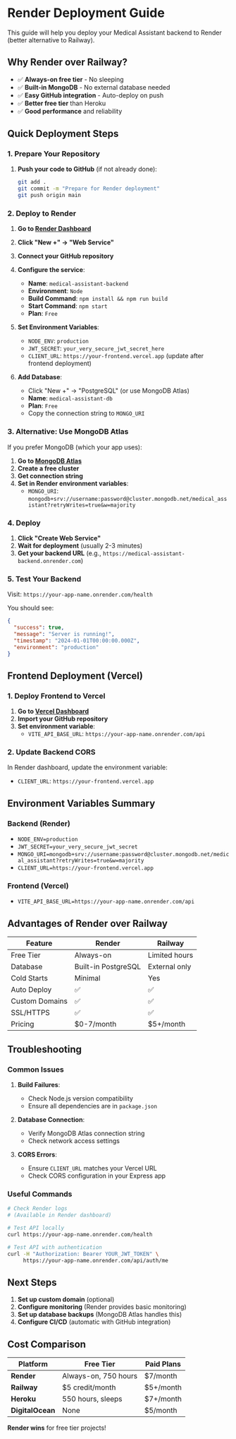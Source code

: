 # Render Deployment Guide

This guide will help you deploy your Medical Assistant backend to Render (better alternative to Railway).

## Why Render over Railway?

- ✅ **Always-on free tier** - No sleeping
- ✅ **Built-in MongoDB** - No external database needed
- ✅ **Easy GitHub integration** - Auto-deploy on push
- ✅ **Better free tier** than Heroku
- ✅ **Good performance** and reliability

## Quick Deployment Steps

### 1. Prepare Your Repository

1. **Push your code to GitHub** (if not already done):
   ```bash
   git add .
   git commit -m "Prepare for Render deployment"
   git push origin main
   ```

### 2. Deploy to Render

1. **Go to [Render Dashboard](https://dashboard.render.com)**
2. **Click "New +" → "Web Service"**
3. **Connect your GitHub repository**
4. **Configure the service**:
   - **Name**: `medical-assistant-backend`
   - **Environment**: `Node`
   - **Build Command**: `npm install && npm run build`
   - **Start Command**: `npm start`
   - **Plan**: `Free`

5. **Set Environment Variables**:
   - `NODE_ENV`: `production`
   - `JWT_SECRET`: `your_very_secure_jwt_secret_here`
   - `CLIENT_URL`: `https://your-frontend.vercel.app` (update after frontend deployment)

6. **Add Database**:
   - Click "New +" → "PostgreSQL" (or use MongoDB Atlas)
   - **Name**: `medical-assistant-db`
   - **Plan**: `Free`
   - Copy the connection string to `MONGO_URI`

### 3. Alternative: Use MongoDB Atlas

If you prefer MongoDB (which your app uses):

1. **Go to [MongoDB Atlas](https://www.mongodb.com/atlas)**
2. **Create a free cluster**
3. **Get connection string**
4. **Set in Render environment variables**:
   - `MONGO_URI`: `mongodb+srv://username:password@cluster.mongodb.net/medical_assistant?retryWrites=true&w=majority`

### 4. Deploy

1. **Click "Create Web Service"**
2. **Wait for deployment** (usually 2-3 minutes)
3. **Get your backend URL** (e.g., `https://medical-assistant-backend.onrender.com`)

### 5. Test Your Backend

Visit: `https://your-app-name.onrender.com/health`

You should see:
```json
{
  "success": true,
  "message": "Server is running!",
  "timestamp": "2024-01-01T00:00:00.000Z",
  "environment": "production"
}
```

## Frontend Deployment (Vercel)

### 1. Deploy Frontend to Vercel

1. **Go to [Vercel Dashboard](https://vercel.com/dashboard)**
2. **Import your GitHub repository**
3. **Set environment variable**:
   - `VITE_API_BASE_URL`: `https://your-app-name.onrender.com/api`

### 2. Update Backend CORS

In Render dashboard, update the environment variable:
- `CLIENT_URL`: `https://your-frontend.vercel.app`

## Environment Variables Summary

### Backend (Render)
- `NODE_ENV=production`
- `JWT_SECRET=your_very_secure_jwt_secret`
- `MONGO_URI=mongodb+srv://username:password@cluster.mongodb.net/medical_assistant?retryWrites=true&w=majority`
- `CLIENT_URL=https://your-frontend.vercel.app`

### Frontend (Vercel)
- `VITE_API_BASE_URL=https://your-app-name.onrender.com/api`

## Advantages of Render over Railway

| Feature | Render | Railway |
|---------|--------|---------|
| Free Tier | Always-on | Limited hours |
| Database | Built-in PostgreSQL | External only |
| Cold Starts | Minimal | Yes |
| Auto Deploy | ✅ | ✅ |
| Custom Domains | ✅ | ✅ |
| SSL/HTTPS | ✅ | ✅ |
| Pricing | $0-7/month | $5+/month |

## Troubleshooting

### Common Issues

1. **Build Failures**:
   - Check Node.js version compatibility
   - Ensure all dependencies are in `package.json`

2. **Database Connection**:
   - Verify MongoDB Atlas connection string
   - Check network access settings

3. **CORS Errors**:
   - Ensure `CLIENT_URL` matches your Vercel URL
   - Check CORS configuration in your Express app

### Useful Commands

```bash
# Check Render logs
# (Available in Render dashboard)

# Test API locally
curl https://your-app-name.onrender.com/health

# Test API with authentication
curl -H "Authorization: Bearer YOUR_JWT_TOKEN" \
     https://your-app-name.onrender.com/api/auth/me
```

## Next Steps

1. **Set up custom domain** (optional)
2. **Configure monitoring** (Render provides basic monitoring)
3. **Set up database backups** (MongoDB Atlas handles this)
4. **Configure CI/CD** (automatic with GitHub integration)

## Cost Comparison

| Platform | Free Tier | Paid Plans |
|----------|-----------|------------|
| **Render** | Always-on, 750 hours | $7/month |
| **Railway** | $5 credit/month | $5+/month |
| **Heroku** | 550 hours, sleeps | $7+/month |
| **DigitalOcean** | None | $5/month |

**Render wins** for free tier projects!
